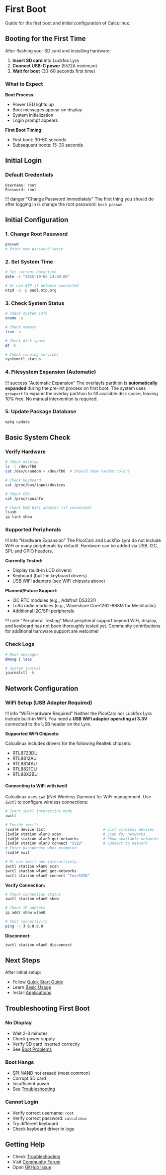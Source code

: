 # First Boot

Guide for the first boot and initial configuration of Calculinux.

## Booting for the First Time

After flashing your SD card and installing hardware:

1. **Insert SD card** into Luckfox Lyra
2. **Connect USB-C power** (5V/2A minimum)
3. **Wait for boot** (30-60 seconds first time)

### What to Expect

**Boot Process**:
- Power LED lights up
- Boot messages appear on display
- System initialization
- Login prompt appears

**First Boot Timing**:
- First boot: 30-60 seconds
- Subsequent boots: 15-30 seconds

## Initial Login

### Default Credentials

```
Username: root
Password: root
```

!!! danger "Change Password Immediately"
    The first thing you should do after logging in is change the root password:
    ```bash
    passwd
    ```

## Initial Configuration

### 1. Change Root Password

```bash
passwd
# Enter new password twice
```

### 2. Set System Time

```bash
# Set current date/time
date -s "2025-10-06 14:30:00"

# Or use NTP if network connected
ntpd -q -p pool.ntp.org
```

### 3. Check System Status

```bash
# Check system info
uname -a

# Check memory
free -h

# Check disk space
df -h

# Check running services
systemctl status
```

### 4. Filesystem Expansion (Automatic)

!!! success "Automatic Expansion"
    The overlayfs partition is **automatically expanded** during the pre-init process on first boot. The system uses `growpart` to expand the overlay partition to fill available disk space, leaving 10% free. No manual intervention is required.

### 5. Update Package Database

```bash
opkg update
```

## Basic System Check

### Verify Hardware

```bash
# Check display
ls -l /dev/fb0
cat /dev/urandom > /dev/fb0  # Should show random colors

# Check keyboard
cat /proc/bus/input/devices

# Check CPU
cat /proc/cpuinfo

# Check USB WiFi adapter (if connected)
lsusb
ip link show
```

### Supported Peripherals

!!! info "Hardware Expansion"
    The PicoCalc and Luckfox Lyra do not include WiFi or many peripherals by default. Hardware can be added via USB, I2C, SPI, and GPIO headers.

**Currently Tested:**
- Display (built-in LCD drivers)
- Keyboard (built-in keyboard drivers)  
- USB WiFi adapters (see WiFi chipsets above)

**Planned/Future Support:**
- I2C RTC modules (e.g., Adafruit DS3231)
- LoRa radio modules (e.g., Waveshare Core1262-868M for Meshtastic)
- Additional I2C/SPI peripherals

!!! note "Peripheral Testing"
    Most peripheral support beyond WiFi, display, and keyboard has not been thoroughly tested yet. Community contributions for additional hardware support are welcome!

### Check Logs

```bash
# Boot messages
dmesg | less

# System journal
journalctl -b
```

## Network Configuration

### WiFi Setup (USB Adapter Required)

!!! info "WiFi Hardware Required"
    Neither the PicoCalc nor Luckfox Lyra include built-in WiFi. You need a **USB WiFi adapter operating at 3.3V** connected to the USB header on the Lyra.

**Supported WiFi Chipsets:**

Calculinux includes drivers for the following Realtek chipsets:

- RTL8723DU
- RTL8812AU
- RTL8814AU
- RTL8821CU
- RTL88X2BU

#### Connecting to WiFi with iwctl

Calculinux uses `iwd` (iNet Wireless Daemon) for WiFi management. Use `iwctl` to configure wireless connections:

```bash
# Start iwctl interactive mode
iwctl

# Inside iwctl:
[iwd]# device list                          # List wireless devices
[iwd]# station wlan0 scan                   # Scan for networks
[iwd]# station wlan0 get-networks           # Show available networks
[iwd]# station wlan0 connect "SSID"         # Connect to network
# Enter passphrase when prompted
[iwd]# exit

# Or use iwctl non-interactively:
iwctl station wlan0 scan
iwctl station wlan0 get-networks
iwctl station wlan0 connect "YourSSID"
```

**Verify Connection:**

```bash
# Check connection status
iwctl station wlan0 show

# Check IP address
ip addr show wlan0

# Test connectivity
ping -c 3 8.8.8.8
```

**Disconnect:**

```bash
iwctl station wlan0 disconnect
```

## Next Steps

After initial setup:

- Follow [Quick Start Guide](quick-start.md)
- Learn [Basic Usage](../user-guide/basic-usage.md)
- Install [Applications](../user-guide/applications.md)

## Troubleshooting First Boot

### No Display

- Wait 2-3 minutes
- Check power supply
- Verify SD card inserted correctly
- See [Boot Problems](../troubleshooting/boot-problems.md)

### Boot Hangs

- SPI NAND not erased (most common)
- Corrupt SD card
- Insufficient power
- See [Troubleshooting](../troubleshooting/common-issues.md)

### Cannot Login

- Verify correct username: `root`
- Verify correct password: `calculinux`
- Try different keyboard
- Check keyboard driver in logs

## Getting Help

- Check [Troubleshooting](../troubleshooting/faq.md)
- Visit [Community Forum](../resources/community.md)
- Open [GitHub Issue](https://github.com/Calculinux/meta-calculinux/issues)

